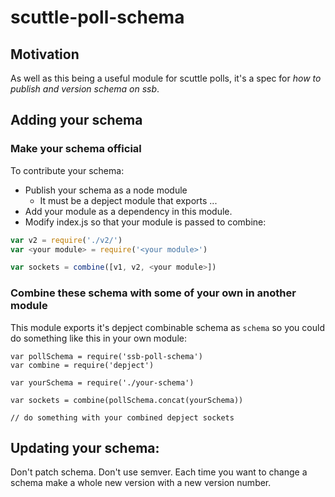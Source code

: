 # scuttle-poll-schema

## Motivation

As well as this being a useful module for scuttle polls, it's a spec for _how to publish and version schema on ssb_.

## Adding your schema 

### Make your schema official

To contribute your schema:

- Publish your schema as a node module
  - It must be a depject module that exports ...
- Add your module as a dependency in this module. 
- Modify index.js so that your module is passed to combine:
```js
var v2 = require('./v2/')
var <your module> = require('<your module>')

var sockets = combine([v1, v2, <your module>])

```

### Combine these schema with some of your own in another module

This module exports it's depject combinable schema as `schema` so you could do something like this in your own module:

```
var pollSchema = require('ssb-poll-schema')
var combine = require('depject')

var yourSchema = require('./your-schema')

var sockets = combine(pollSchema.concat(yourSchema)) 

// do something with your combined depject sockets

```

## Updating your schema:

Don't patch schema. Don't use semver. Each time you want to change a schema make a whole new version with a new version number.
